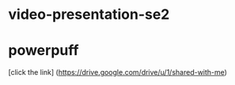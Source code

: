 # video-presentation-se2
# powerpuff
[click the link] (https://drive.google.com/drive/u/1/shared-with-me)

